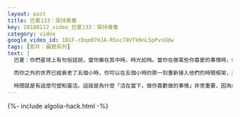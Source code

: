 ```yaml
---
layout: post
title: 巴夏133：保持青春
key: 20180112_video_巴夏133：保持青春
category: video
google_video_id: 1B1F-cDqoB7HJA-RSxc78VTkNnL5pPvsGUw
tags: [影片｜編號系列]
text: |
  巴夏：你們星球上有句俗話說，當你樂在其中時，時光如飛。當你在做某些你喜愛的事情時，你會發覺你並沒有體驗到時間的流逝。當你非常投入地，充滿激情做某事的時候，你可能抬頭想，感覺起來好像只過了半個小時，但當你抬頭一看時鐘，有可能已經過去五個小時了。然後你思索，哦，時間到哪裡去了？但是，你要知道，不是時間去了某處，也不是你忽略了時間的逝去，而是當你實際體驗到那種專注，感到只有半個小時過去了，你實際上只衰老了半個小時。

  而你之外的世界已經衰老了五個小時，你可以在五個小時的那一刻重新接入他們的時間框架，來讓你趕上他們的節奏，不至於脫離任何人的步伐，因此你仍然可以認同他們的「度過了五個小時」。但是如果你在那一段時間內，發自內心地，物質上只體驗了半個小時的時間流逝，那就是所有你衰老的時間長。

  時間就是有這麼可塑和靈活。這就是為什麼「活在當下，做你喜歡做的事情」非常重要，因為如果你行動時，你不會像你不行動時那樣創造出那麼多的時間，當你沒有創造出那麼多時間時，你的衰老就少了。就是這樣的。
---
```


{%- include algolia-hack.html -%}

